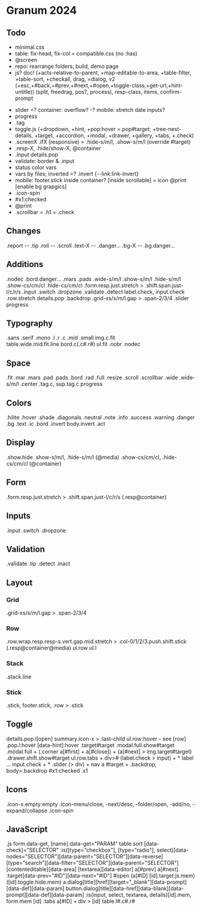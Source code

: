 # Granum 2024

## Todo

- minimal.css
- table: fix-head, fix-col
= compatible.css (no :has)
- @screen
- repo: rearrange folders, build, demo page
- js? doc! (+acts-relative-to-parent, +map-editable-to-area, +table-filter, +table-sort, +checkall, drag, =dialog, v2 (+esc,+#back,+#prev,+#next,+#open,+toggle-class,+get-url,+hint-untitle)) (split, freedrag, pos?, process), resp-class, items, confirm-prompt
+ slider
=? container: overflow?
-? mobile: stretch date inputs?
+ progress
+ .tag
+ toggle.js (+dropdown, +hint, +pop:hover =.pop#target; +tree-nest-details, +target, +accordion, +modal, +drawer, +gallery, +tabs, +.check)
+ .screenX .ifX (responsive) = .hide-s/m/l, .show-s/m/l (override #target)
+ .resp-X, .hide/show-X, @container
+ .input details.pop
+ validate: border & .input
+ status color vars
+ vars by files; inverted
=? .invert {--link:link-invert}
+ mobile: footer.stick inside container? [inside scrollable]
= icon @print [enable bg grapgics]
+ .icon-spin
+ #x1:checked
+ @print
+ .scrollbar
= .h1
= .check

## Changes

.report -- .tip
.roll -- .scroll
.text-X -- .danger...
.bg-X -- .bg.danger...

## Additions

.nodec
.bord.danger...
.mars .pads .wide-s/m/l
.show-s/m/l .hide-s/m/l .show-cs/cm/cl .hide-cs/cm/cl
.form.resp.just.stretch > .shift.span.just-l/c/r/s
.input .switch .dropzone .validate .detect
label.check, input.check
.row.stretch details.pop .backdrop
.grid-xs/s/m/l.gap > .span-2/3/4
.slider
progress

## Typography

.sans .serif .mono .l .r .c .mid .small
img.c.fit
table.wide.mid.fit.line.bord.c(.c#.r#)
ul.fit
.nobr .nodec

## Space

.fit .mar .mars .pad .pads .bord .rad .full .resize .scroll .scrollbar
.wide .wide-s/m/l .center
.tag.c, sup.tag.c
progress

## Colors

.hilite .hover .shade .diagonals
.neutral .note .info .success .warning .danger
.bg .text .ic .bord .invert
body.invert
.act

## Display

.show.hide
.show-s/m/l, .hide-s/m/l (@media)
.show-cs/cm/cl, .hide-cs/cm/cl (@container)

## Form

.form.resp.just.stretch > .shift.span.just-l/c/r/s (.resp@container)

## Inputs

.input
.switch
.dropzone

## Validation

.validate
.tip
.detect
.inact

## Layout

### Grid

.grid-xs/s/m/l.gap > .span-2/3/4

### Row

.row.wrap.resp.resp-s.vert.gap.mid.stretch > .col-0/1/2/3.push.shift.stick (.resp@container@media)
ul.row ul.l

### Stack

.stack.line

### Stick

.stick, footer.stick, .row > .stick

## Toggle

details.pop.l[open] summary.icon-x > :last-child
ul.row:hover - see [row]
.pop.l:hover
[data-hint]:hover
.target#target
.modal.full.show#target
.modal.full + (.corner a[#first] + a[#close]) + (a[#next] > img.target#target)
.drawer.shift.show#target
ul.row.tabs + div>#
(label.check > input) + *
label ... input.check + *
.slider (> div) + nav a
#target + .backdrop, body>.backdrop
#x1:checked .x1

## Icons

.icon-x.empty:empty
.icon-menu/close, -next/desc, -folder/open, -add/no, -expand/collapse
.icon-spin

## JavaScript

.js
form.data-get, [name].data-get="PARAM"
table.sort
[data-check]="SELECTOR"
:is([type="checkbox"], [type="radio"], select)[data-nodes="SELECTOR"][data-parent="SELECTOR"][data-reverse]
[type="search"][data-filter="SELECTOR"][data-parent="SELECTOR"]
[contenteditable][data-area]
[textarea][data-editor]
a[#prev] a[#next] :target[data-prev="#ID"][data-next="#ID"]
#open
(a[#ID] [id].target.js.mem) ([id].toggle.hide.mem)
a.dialog[title][href][target="_blank"][data-prompt][data-def][data-param]
button.dialog[title][data-href][data-blank][data-prompt][data-def][data-param]
:is(input, select, textarea, details)[id].mem, form.mem [id]
.tabs a[#ID] + div > [id]
table.l#.c#.r#